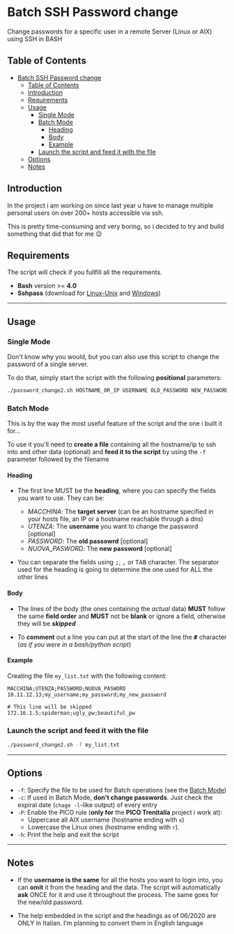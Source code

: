 # Batch SSH Password change
Change passwords for a specific user in a remote Server (Linux or AIX) using SSH in BASH

## Table of Contents
<!-- TOC -->

- [Batch SSH Password change](#batch-ssh-password-change)
    - [Table of Contents](#table-of-contents)
    - [Introduction](#introduction)
    - [Requirements](#requirements)
    - [Usage](#usage)
        - [Single Mode](#single-mode)
        - [Batch Mode](#batch-mode)
            - [Heading](#heading)
            - [Body](#body)
            - [Example](#example)
        - [Launch the script and feed it with the file](#launch-the-script-and-feed-it-with-the-file)
    - [Options](#options)
    - [Notes](#notes)

<!-- /TOC -->

## Introduction
In the project i am working on since last year u have to manage multiple personal users on over 200+ hosts accessible via ssh. 

This is pretty time-consuming and very boring, so i decided to try and build something that did that for me :wink:

## Requirements
The script will check if you fullfill all the requirements.
- **Bash** version >= **4.0**
- **Sshpass** (download for [Linux-Unix](https://www.cyberciti.biz/faq/noninteractive-shell-script-ssh-password-provider/) and [Windows](https://gist.github.com/arunoda/7790979#installing-from-the-source))

---

## Usage
### Single Mode
Don't know why you would, but you can also use this script to change the password of a single server. 

To do that, simply start the script with the following **positional** parameters:
```bash
./password_change2.sh HOSTNAME_OR_IP USERNAME OLD_PASSWORD NEW_PASSWORD
```
### Batch Mode
This is by the way the most useful feature of the script and the one i built it for...

To use it you'll need to **create a file** containing all the hostname/ip to ssh into and other data (optional) and **feed it to the script** by using the `-f` parameter followed by the filename

#### Heading
- The first line MUST be the **heading**, where you can specify the fields you want to use. They can be:
    -  *MACCHINA*: The **target server** (can be an hostname specified in your hosts file, an IP or a hostname reachable through a dns)
    -  *UTENZA*: The **username** you want to  change the password [optional]
    -  *PASSWORD*: The **old passowrd** [optional]
    -  *NUOVA_PASWORD*: The **new password** [optional]

- You can separate the fields using <kbd>;</kbd>, <kbd>,</kbd> or <kbd>TAB</kbd> character. The separator used for the heading is going to determine the one used for ALL the other lines

#### Body 
- The lines of the body (the ones containing the *actual* data) **MUST** follow the same **field order** and **MUST** not be **blank** or ignore a field, otherwise they will be ***skipped***

- To **comment** out a line you can put at the start of the line the **<kbd>#</kbd>** character (*as if you were in a bash/python script*)


#### Example
Creating the file `my_list.txt` with the following
content:
```
MACCHINA;UTENZA;PASSWORD;NUOVA_PASWORD
10.11.12.13;my_username;my_password;my_new_password

# This line will be skipped
172.16.1.5;spiderman;ugly_pw;beautiful_pw
```

### Launch the script and feed it with the file
```bash
./password_change2.sh -f my_list.txt
```

---

## Options
- `-f`: Specify the file to be used for Batch operations (see the [Batch Mode](#batch))
- `-c`: If used in Batch Mode, **don't change passwords**. Just check the expiral date (`chage -l`-like output) of every entry
- `-P`: Enable the PICO rule (**only for** the **PICO Trenitalia** project i work at):
    - Uppercase all AIX username (hostname ending with `x`) 
    - Lowercase the Linux ones (hostname ending with `r`). 
- `-h`: Print the help and exit the script

---

## Notes
- If the **username is the same** for all the hosts you want to login into, you can **omit** it from the heading and the data. The script will automatically **ask** ONCE for it and use it throughout the process. The same goes for the new/old password.

- The help embedded in the script and the headings as of 06/2020 are ONLY in Italian. I'm planning to convert them in English language

